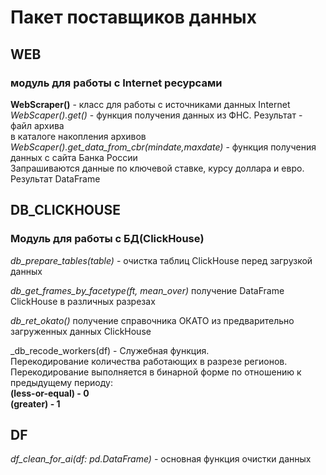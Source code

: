 # Пакет поставщиков данных #

## WEB ##
### модуль для работы с Internet ресурсами ###
__WebScraper()__ - класс для работы с источниками данных Internet<br>
_WebScaper().get()_ - функция получения данных из ФНС. Результат - файл архива<br>
в каталоге накопления архивов
_WebScaper().get_data_from_cbr(mindate,maxdate)_ - функция получения данных с сайта Банка России<br>
Запрашиваются данные по ключевой ставке, курсу доллара и евро. Результат DataFrame

## DB_CLICKHOUSE ##
### Модуль для работы с БД(ClickHouse) ##
_db_prepare_tables(table)_ - очистка таблиц ClickHouse перед загрузкой данных<br>

_db_get_frames_by_facetype(ft, mean_over)_ получение DataFrame ClickHouse в различных разрезах<br>

_db_ret_okato()_ получение справочника ОКАТО из предварительно загруженных данных ClickHouse<br>

_db_recode_workers(df) - Служебная функция.<br>
Перекодирование количества работающих в разрезе регионов.<br>
Перекодирование выполняется в бинарной форме по отношению к предыдущему периоду:<br>
__(less-or-equal) - 0__ <br>
__(greater) - 1__ <br>

## DF ##
_df_clean_for_ai(df: pd.DataFrame)_ - основная функция очистки данных